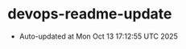 # devops-readme-update
<!--START_SECTION:activity-->
- Auto-updated at Mon Oct 13 17:12:55 UTC 2025
<!--END_SECTION:activity-->
